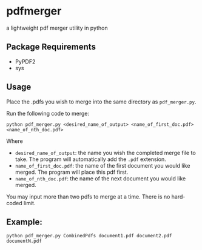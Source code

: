 # pdfmerger
a lightweight pdf merger utility in python

## Package Requirements

- PyPDF2
- sys

## Usage

Place the .pdfs you wish to merge into the same directory as `pdf_merger.py`.

Run the following code to merge:

`python pdf_merger.py <desired_name_of_output> <name_of_first_doc.pdf> <name_of_nth_doc.pdf>`

Where

- `desired_name_of_output`: the name you wish the completed merge file to take. The program will automatically add the `.pdf` extension.
- `name_of_first_doc.pdf`: the name of the first document you would like merged. The program will place this pdf first.
- `name_of_nth_doc.pdf`: the name of the next document you would like merged.

You may input more than two pdfs to merge at a time. There is no hard-coded limit.

## Example:
`python pdf_merger.py CombinedPdfs document1.pdf document2.pdf documentN.pdf`

